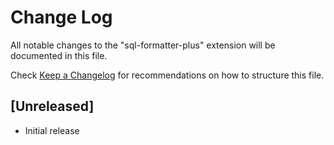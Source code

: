 # Change Log

All notable changes to the "sql-formatter-plus" extension will be documented in this file.

Check [Keep a Changelog](http://keepachangelog.com/) for recommendations on how to structure this file.

## [Unreleased]

- Initial release